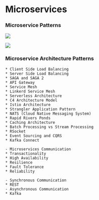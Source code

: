 # Microservices

### Microservice Patterns
![](src/main/resources/images/MicroservicesPatterns.png)

![](src/main/resources/images/PatternsRelatedToMicroservices.jpeg)

### Microservice Architecture Patterns
````
* Client Side Load Balancing
* Server Side Load Balancing
* SAGA and SAGA 2
* API Gateway
* Service Mesh
* Linkerd Service Mesh
* Serverless Architecture
* C4 Architecture Model
* Istio Architecture
* Strangler Application Pattern
* NATS (Cloud Native Messaging System)
* Rapid Rivers Ponds
* Caching Architecture
* Batch Processing vs Stream Processing
* RSocket
* Event Sourcing and CQRS
* Kafka Connect

- Microservices Communication
* Transactionality
* High Availability
* Resilience
* Fault Tolerance
* Reliability

- Synchronous Communication
* REST
- Asynchronous Communication
* Kafka

````